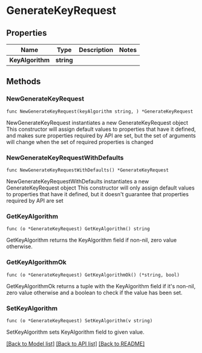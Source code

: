 # GenerateKeyRequest

## Properties

Name | Type | Description | Notes
------------ | ------------- | ------------- | -------------
**KeyAlgorithm** | **string** |  | 

## Methods

### NewGenerateKeyRequest

`func NewGenerateKeyRequest(keyAlgorithm string, ) *GenerateKeyRequest`

NewGenerateKeyRequest instantiates a new GenerateKeyRequest object
This constructor will assign default values to properties that have it defined,
and makes sure properties required by API are set, but the set of arguments
will change when the set of required properties is changed

### NewGenerateKeyRequestWithDefaults

`func NewGenerateKeyRequestWithDefaults() *GenerateKeyRequest`

NewGenerateKeyRequestWithDefaults instantiates a new GenerateKeyRequest object
This constructor will only assign default values to properties that have it defined,
but it doesn't guarantee that properties required by API are set

### GetKeyAlgorithm

`func (o *GenerateKeyRequest) GetKeyAlgorithm() string`

GetKeyAlgorithm returns the KeyAlgorithm field if non-nil, zero value otherwise.

### GetKeyAlgorithmOk

`func (o *GenerateKeyRequest) GetKeyAlgorithmOk() (*string, bool)`

GetKeyAlgorithmOk returns a tuple with the KeyAlgorithm field if it's non-nil, zero value otherwise
and a boolean to check if the value has been set.

### SetKeyAlgorithm

`func (o *GenerateKeyRequest) SetKeyAlgorithm(v string)`

SetKeyAlgorithm sets KeyAlgorithm field to given value.



[[Back to Model list]](../README.md#documentation-for-models) [[Back to API list]](../README.md#documentation-for-api-endpoints) [[Back to README]](../README.md)


